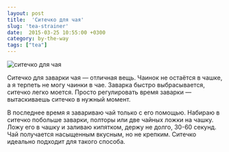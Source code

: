 ```yaml
---
layout: post
title:  'Ситечко для чая'
slug: 'tea-strainer'
date:  2015-03-25 10:55:00 +0300
category: by-the-way
tags: ["tea"]
---
```


![ситечко для чая](https://lh4.googleusercontent.com/-BwFGHlRjuPM/VRJ2IHfJVfI/AAAAAAAA_B8/UXugJEKsxVU/s800/tea-strainer.jpg)

Ситечко для заварки чая — отличная вещь. Чаинок не остаётся в чашке, а я терпеть не могу чаинки в чае. Заварка быстро выбрасывается, ситечко легко моется. Просто регулировать время заварки — вытаскиваешь ситечко в нужный момент.

В последнее время я завариваю чай только с его помощью. Набираю в ситечко побольше заварки, полторы или две чайных ложки на чашку. Ложу его в чашку и заливаю кипятком, держу не долго, 30-60 секунд. Чай получается насыщенным вкусным, но не крепким. Ситечко идеально подходит для такого способа.



